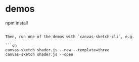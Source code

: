 # demos

npm install
```

Then, run one of the demos with `canvas-sketch-cli`, e.g.

```sh
canvas-sketch shader.js --new --template=three
canvas-sketch shader.js --open
```